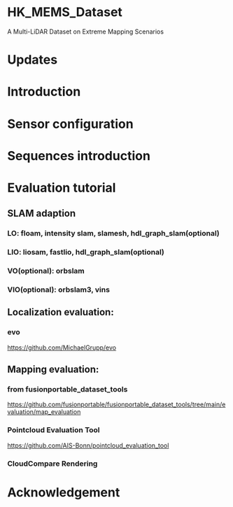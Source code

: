 # HK_MEMS_Dataset
A Multi-LiDAR Dataset on Extreme Mapping Scenarios
# Updates

# Introduction

# Sensor configuration

# Sequences introduction

# Evaluation tutorial
## SLAM adaption
### LO: floam, intensity slam, slamesh, hdl_graph_slam(optional)

### LIO: liosam, fastlio, hdl_graph_slam(optional)

### VO(optional): orbslam

### VIO(optional): orbslam3, vins

## Localization evaluation: 
### evo
https://github.com/MichaelGrupp/evo

## Mapping evaluation: 
### from fusionportable_dataset_tools
https://github.com/fusionportable/fusionportable_dataset_tools/tree/main/evaluation/map_evaluation

### Pointcloud Evaluation Tool
https://github.com/AIS-Bonn/pointcloud_evaluation_tool

### CloudCompare Rendering

# Acknowledgement
